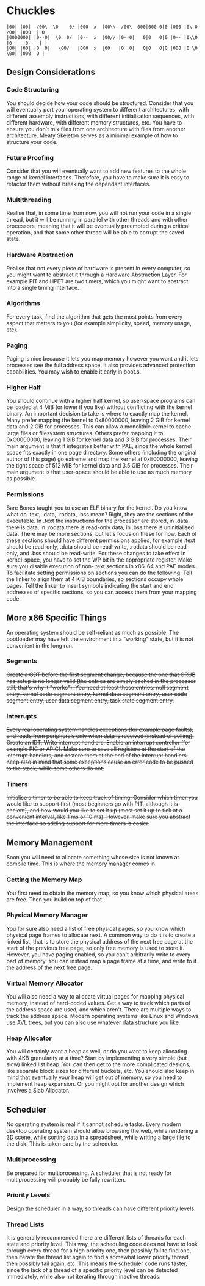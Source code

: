 # Chuckles
````
|00| |00|  /00\  \0    0/ |000  x  |00\\  /00\  000|000 0|0 |000 |0\ 0  /00| |000  | O
|0000000| |0--0|  \0  0/  |0--  x  |00// |0--0|   0|0   0|0 |0-- |0\\0 |0    |0--  | |
|00| |00| |0  0|   \00/   |000  x  |00   |0  0|   0|0   0|0 |000 |0 \0  \00| |000  O |
````
## Design Considerations
### Code Structuring
You should decide how your code should be structured. Consider that you will eventually port your operating system to different architectures, with different assembly instructions, with different initialisation sequences, with different hardware, with different memory structures, etc. You have to ensure you don't mix files from one architecture with files from another architecture. Meaty Skeleton serves as a minimal example of how to structure your code.
### Future Proofing
Consider that you will eventually want to add new features to the whole range of kernel interfaces. Therefore, you have to make sure it is easy to refactor them without breaking the dependant interfaces.
### Multithreading
Realise that, in some time from now, you will not run your code in a single thread, but it will be running in parallel with other threads and with other processors, meaning that it will be eventually preempted during a critical operation, and that some other thread will be able to corrupt the saved state.
### Hardware Abstraction
Realise that not every piece of hardware is present in every computer, so you might want to abstract it through a Hardware Abstraction Layer. For example PIT and HPET are two timers, which you might want to abstract into a single timing interface.
### Algorithms
For every task, find the algorithm that gets the most points from every aspect that matters to you (for example simplicity, speed, memory usage, etc).
### Paging
Paging is nice because it lets you map memory however you want and it lets processes see the full address space. It also provides advanced protection capabilities. You may wish to enable it early in boot.s.
### Higher Half
You should continue with a higher half kernel, so user-space programs can be loaded at 4 MiB (or lower if you like) without conflicting with the kernel binary. An important decision to take is where to exactly map the kernel.
Many prefer mapping the kernel to 0x80000000, leaving 2 GiB for kernel data and 2 GiB for processes. This can allow a monolithic kernel to cache large files or filesystem structures.
Others prefer mapping it to 0xC0000000, leaving 1 GiB for kernel data and 3 GiB for processes. Their main argument is that it integrates better with PAE, since the whole kernel space fits exactly in one page directory.
Some others (including the original author of this page) go extreme and map the kernel at 0xE0000000, leaving the tight space of 512 MiB for kernel data and 3.5 GiB for processes. Their main argument is that user-space should be able to use as much memory as possible.
### Permissions
Bare Bones taught you to use an ELF binary for the kernel. Do you know what do .text, .data, .rodata, .bss mean? Right, they are the sections of the executable. In .text the instructions for the processor are stored, in .data there is data, in .rodata there is read-only data, in .bss there is uninitialised data. There may be more sections, but let's focus on these for now.
Each of these sections should have different permissions applied, for example .text should be read-only, .data should be read-write, .rodata should be read-only, and .bss should be read-write. For these changes to take effect in kernel-space, you have to set the WP bit in the appropriate register. Make sure you disable execution of non-.text sections in x86-64 and PAE modes.
To facilitate setting permissions on sections you can do the following:
Tell the linker to align them at 4 KiB boundaries, so sections occupy whole pages.
Tell the linker to insert symbols indicating the start and end addresses of specific sections, so you can access them from your mapping code.
## More x86 Specific Things
An operating system should be self-reliant as much as possible. The bootloader may have left the environment in a "working" state, but it is not convenient in the long run.

### Segments
~~Create a GDT before the first segment change, because the one that GRUB has setup is no longer valid (the entries are simply cached in the processor still, that's why it "works").
You need at least these entries: null segment entry, kernel code segment entry, kernel data segment entry, user code segment entry, user data segment entry, task state segment entry.~~

### Interrupts
~~Every real operating system handles exceptions (for example page faults), and reads from peripherals only when data is received (instead of polling).
Create an IDT. Write interrupt handlers. Enable an interrupt controller (for example PIC or APIC).
Make sure to save all registers at the start of the interrupt handlers, and restore them at the end of the interrupt handlers. Keep also in mind that some exceptions cause an error code to be pushed to the stack, while some others do not.~~

### Timers
~~Initialise a timer to be able to keep track of timing. Consider which timer you would like to support first (most beginners go with PIT, although it is ancient), and how would you like to set it up (most set it up to tick at a convenient interval, like 1 ms or 10 ms). However, make sure you abstract the interface so adding support for more timers is easier.~~
## Memory Management
Soon you will need to allocate something whose size is not known at compile time. This is where the memory manager comes in.
### Getting the Memory Map
You first need to obtain the memory map, so you know which physical areas are free. Then you build on top of that.
### Physical Memory Manager
You for sure also need a list of free physical pages, so you know which physical page frames to allocate next.
A common way to do it is to create a linked list, that is to store the physical address of the next free page at the start of the previous free page, so only free memory is used to store it. However, you have paging enabled, so you can't arbitrarily write to every part of memory. You can instead map a page frame at a time, and write to it the address of the next free page.
### Virtual Memory Allocator
You will also need a way to allocate virtual pages for mapping physical memory, instead of hard-coded values. Get a way to track which parts of the address space are used, and which aren't.
There are multiple ways to track the address space. Modern operating systems like Linux and Windows use AVL trees, but you can also use whatever data structure you like.
### Heap Allocator
You will certainly want a heap as well, or do you want to keep allocating with 4KB granularity at a time? Start by implementing a very simple (but slow) linked list heap. You can then get to the more complicated designs, like separate block sizes for different buckets, etc. You should also keep in mind that eventually your heap will get out of memory, so you need to implement heap expansion.
Or you might opt for another design which involves a Slab Allocator.
## Scheduler
No operating system is real if it cannot schedule tasks. Every modern desktop operating system should allow browsing the web, while rendering a 3D scene, while sorting data in a spreadsheet, while writing a large file to the disk. This is taken care by the scheduler.
### Multiprocessing
Be prepared for multiprocessing. A scheduler that is not ready for multiprocessing will probably be fully rewritten.
### Priority Levels
Design the scheduler in a way, so threads can have different priority levels.
### Thread Lists
It is generally recommended there are different lists of threads for each state and priority level. This way, the scheduling code does not have to look through every thread for a high priority one, then possibly fail to find one, then iterate the thread list again to find a somewhat lower priority thread, then possibly fail again, etc. This means the scheduler code runs faster, since the lack of a thread of a specific priority level can be detected immediately, while also not iterating through inactive threads.
